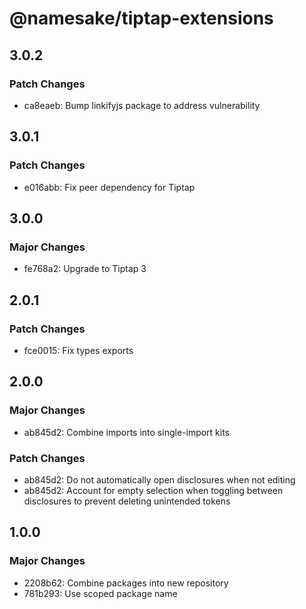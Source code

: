 # @namesake/tiptap-extensions

## 3.0.2

### Patch Changes

- ca8eaeb: Bump linkifyjs package to address vulnerability

## 3.0.1

### Patch Changes

- e016abb: Fix peer dependency for Tiptap

## 3.0.0

### Major Changes

- fe768a2: Upgrade to Tiptap 3

## 2.0.1

### Patch Changes

- fce0015: Fix types exports

## 2.0.0

### Major Changes

- ab845d2: Combine imports into single-import kits

### Patch Changes

- ab845d2: Do not automatically open disclosures when not editing
- ab845d2: Account for empty selection when toggling between disclosures to prevent deleting unintended tokens

## 1.0.0

### Major Changes

- 2208b62: Combine packages into new repository
- 781b293: Use scoped package name
